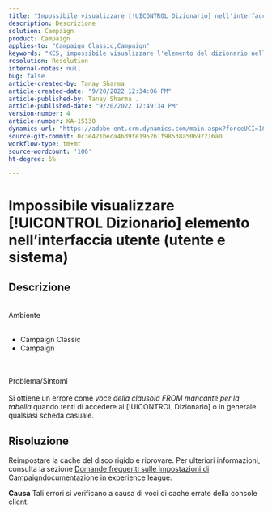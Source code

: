 ```yaml
---
title: "Impossibile visualizzare [!UICONTROL Dizionario] nell'interfaccia utente (utente e sistema)"
description: Descrizione
solution: Campaign
product: Campaign
applies-to: "Campaign Classic,Campaign"
keywords: "KCS, impossibile visualizzare l'elemento del dizionario nell'interfaccia utente"
resolution: Resolution
internal-notes: null
bug: false
article-created-by: Tanay Sharma .
article-created-date: "9/20/2022 12:34:06 PM"
article-published-by: Tanay Sharma .
article-published-date: "9/20/2022 12:49:34 PM"
version-number: 4
article-number: KA-15130
dynamics-url: "https://adobe-ent.crm.dynamics.com/main.aspx?forceUCI=1&pagetype=entityrecord&etn=knowledgearticle&id=49ebe07f-e038-ed11-9db1-002248086735"
source-git-commit: 0c3e421beca46d9fe1952b1f98538a50697216a0
workflow-type: tm+mt
source-wordcount: '106'
ht-degree: 6%

---
```


# Impossibile visualizzare [!UICONTROL Dizionario] elemento nell’interfaccia utente (utente e sistema)

## Descrizione

<br>Ambiente<br><br>
- Campaign Classic
- Campaign



<br><br>Problema/Sintomi<br><br>
Si ottiene un errore come *voce della clausola FROM mancante per la tabella* quando tenti di accedere al [!UICONTROL Dizionario] o in generale qualsiasi scheda casuale.


## Risoluzione






Reimpostare la cache del disco rigido e riprovare. Per ulteriori informazioni, consulta la sezione [Domande frequenti sulle impostazioni di Campaign](https://experienceleague.adobe.com/docs/campaign-classic/using/getting-started/starting-with-adobe-campaign/faq/faq-campaign-config.html?lang=en)documentazione in experience league.


<b>Causa</b>
Tali errori si verificano a causa di voci di cache errate della console client.
